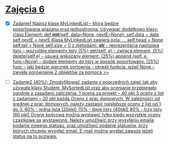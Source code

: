 # [Zajęcia 6](ZAD_1/lab6b.pdf)

- [x] [Zadanie1
Napisz klasę MyLinkedList – która będzie posortowana,wiązana oraz jednostronna.
Używając dodatkowo klasy:
class Element:
def __init__(self, data=None, nextE=None):
self.data = data
self.nextE = nextE
Klasa MyLinkedList zawiera pola:
...
self.head = None
self.tail = None
self.size = 0
z metodami:
__str__ - reprezentacja napisowa listy – wszystkie elementy listy (5%)
get(self, e) – zwraca element, (5%)
delete(self,e) – usuwa wskazany element,
(25%)
append (self, e, func=None) – dodaje elementy do listy w sposób posortowany. (25%)
func – jaki będzie warunek sortownia – określi funkcja, jeżeli None – zwykłe porównanie 2
obiektów za pomocą >=](./ZAD_1)
- [ ]  [Zadanie2 (40%):
Zmodyfikować zadanie z poprzednich zajęć tak aby używała klasy Student ,MySortedList oraz aby
ocenianie przebiegało zgodnie z zasadami zaliczenia:
1 ocena za projekt – 40 pkt
3 oceny z list z zadaniami – 20 pkt każda
Oceny z prac domowych.
W zależności od średniej z prac domowych, należy zastąpić najsłabsze oceny z list od 1 do 3.
60% - jedna lista (20pkt)
70% - dwie listy (40pkt)
80% - trzy listy (60 pkt)
Ocenę końcową można wystawić tylko kiedy wszystkie oceny cząstkowe są wystawione.
Należy umożliwić przy wysyłaniu emaila podanie nowego statusu, oraz umożliwić podanie
statusów, przy których chcemy wysyłać email. E-mail można wysłać zawsze jeżeli status na to
pozwala.](./ZAD_2)



